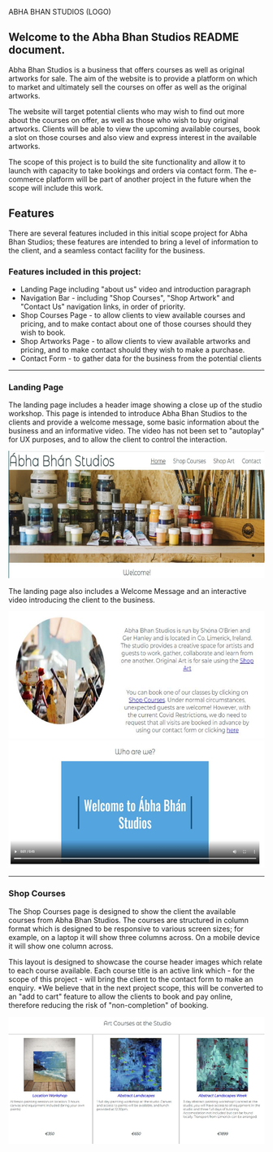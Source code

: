 ABHA BHAN STUDIOS (LOGO)

<h2>Welcome to the Abha Bhan Studios README document.</h2> 

<p>Abha Bhan Studios is a business that offers courses as well as original artworks for sale. The aim of the website is to provide a platform on which to market and ultimately sell the courses on offer as well as the original artworks. </p>

<p>The website will target potential clients who may wish to find out more about the courses on offer, as well as those who wish to buy original artworks. Clients will be able to view the upcoming available courses, book a slot on those courses and also view and express interest in the available artworks.</p> 

<p>The scope of this project is to build the site functionality and allow it to launch with capacity to take bookings and orders via contact form. The e-commerce platform will be part of another project in the future when the scope will include this work. </p>

<h2>Features</h2>
<p>There are several features included in this initial scope project for Abha Bhan Studios; these features are intended to bring a level of information to the client, and a seamless contact facility for the business. </p>

<h3>Features included in this project:</h3>
<ul>
    <li>Landing Page including "about us" video and introduction paragraph</li>
    <li>Navigation Bar - including "Shop Courses", "Shop Artwork" and "Contact Us" navigation links, in order of priority.</li>
    <li>Shop Courses Page - to allow clients to view available courses and pricing, and to make contact about one of those courses should they wish to book. </li>
    <li>Shop Artworks Page - to allow clients to view available artworks and pricing, and to make contact should they wish to make a purchase.</li>
    <li>Contact Form - to gather data for the business from the potential clients</li>
</ul>
<hr>
<h3>Landing Page</h3>
<p>The landing page includes a header image showing a close up of the studio workshop. This page is intended to introduce Abha Bhan Studios to the clients and provide a welcome message, some basic information about the business and an informative video. The video has not been set to "autoplay" for UX purposes, and to allow the client to control the interaction. </p>
<img src="assets/images/header-screenshot.JPG" alt="header image of brushes in the workshop" height=250 width=600>
<p>The landing page also includes a Welcome Message and an interactive video introducing the client to the business. </p>
<img src="assets/images/welcome-screenshot.JPG" alt="screenshot of the welcome message on the landing page" height=250 width=600>
<img src="assets/images/intro-video-screenshot.JPG" alt="screenshot of the welcome video on the landing page" height=250 width=600>
<hr>
<h3>Shop Courses</h3>
<p>The Shop Courses page is designed to show the client the available courses from Abha Bhan Studios. The courses are structured in column format which is designed to be responsive to various screen sizes; for example, on a laptop it will show three columns across. On a mobile device it will show one column across.</p>
<p>This layout is designed to showcase the course header images which relate to each course available. Each course title is an active link which - for the scope of this project - will bring the client to the contact form to make an enquiry. *We believe that in the next project scope, this will be converted to an "add to cart" feature to allow the clients to book and pay online, therefore reducing the risk of "non-completion" of booking.</p>
<img src="assets/images/courses-screenshot.JPG" alt="screenshot of the courses displayed on a laptop screen" height=250 width=600>

